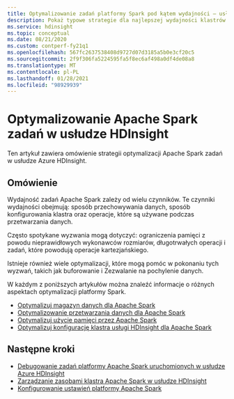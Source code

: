 ```yaml
---
title: Optymalizowanie zadań platformy Spark pod kątem wydajności — usługa Azure HDInsight
description: Pokaż typowe strategie dla najlepszej wydajności klastrów Apache Spark w usłudze Azure HDInsight.
ms.service: hdinsight
ms.topic: conceptual
ms.date: 08/21/2020
ms.custom: contperf-fy21q1
ms.openlocfilehash: 567fc2637538408d9727d07d3185a5b0e3cf20c5
ms.sourcegitcommit: 2f9f306fa5224595fa5f8ec6af498a0df4de08a8
ms.translationtype: MT
ms.contentlocale: pl-PL
ms.lasthandoff: 01/28/2021
ms.locfileid: "98929939"
---
```

# <a name="optimize-apache-spark-jobs-in-hdinsight"></a>Optymalizowanie Apache Spark zadań w usłudze HDInsight

Ten artykuł zawiera omówienie strategii optymalizacji Apache Spark zadań w usłudze Azure HDInsight.

## <a name="overview"></a>Omówienie

Wydajność zadań Apache Spark zależy od wielu czynników. Te czynniki wydajności obejmują: sposób przechowywania danych, sposób konfigurowania klastra oraz operacje, które są używane podczas przetwarzania danych.

Często spotykane wyzwania mogą dotyczyć: ograniczenia pamięci z powodu nieprawidłowych wykonawców rozmiarów, długotrwałych operacji i zadań, które powodują operacje kartezjańskiego.

Istnieje również wiele optymalizacji, które mogą pomóc w pokonaniu tych wyzwań, takich jak buforowanie i Zezwalanie na pochylenie danych.

W każdym z poniższych artykułów można znaleźć informacje o różnych aspektach optymalizacji platformy Spark.

* [Optymalizuj magazyn danych dla Apache Spark](optimize-data-storage.md)
* [Optymalizowanie przetwarzania danych dla Apache Spark](optimize-data-processing.md)
* [Optymalizuj użycie pamięci przez Apache Spark](optimize-memory-usage.md)
* [Optymalizuj konfigurację klastra usługi HDInsight dla Apache Spark](optimize-cluster-configuration.md)

## <a name="next-steps"></a>Następne kroki

* [Debugowanie zadań platformy Apache Spark uruchomionych w usłudze Azure HDInsight](apache-spark-job-debugging.md)
* [Zarządzanie zasobami klastra Apache Spark w usłudze HDInsight](apache-spark-resource-manager.md)
* [Konfigurowanie ustawień platformy Apache Spark](apache-spark-settings.md)
